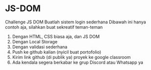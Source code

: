 # JS-DOM
Challenge JS DOM
Buatlah sistem login sederhana
Dibawah ini hanya contoh aja, silahkan buat sekreatif teman-teman

1. Dengan HTML, CSS biasa aja, dan JS DOM
2. Dengan Local Storage
3. Dengan validasi sederhana
4. Push ke github kalian (nyicil buat portofolio)
5. Kirim link github (di publik ya) proyek ke google classroom
6. Ada kendala segera berkabar ke grup Discord atau Whatsapp ya
